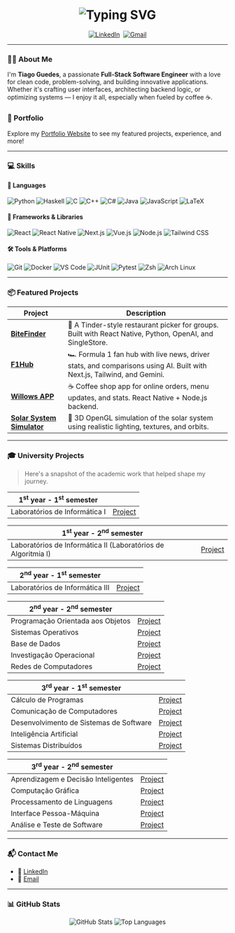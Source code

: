 <h1 align="center">
  <img src="https://readme-typing-svg.herokuapp.com?font=Fira+Code&weight=600&size=40&duration=3000&pause=1000&center=true&vCenter=true&width=600&height=70&lines=Hi%2C+I'm+Tiago+%F0%9F%91%8B;Software+Engineer;Full-Stack+Developer;Problem+Solver;TDD+Advocate;Coffee-Powered+Coder" alt="Typing SVG" />
</h1>

<p align="center">
  <a href="https://www.linkedin.com/in/tiago-guedes-60b949232/"><img src="https://img.shields.io/badge/LinkedIn-%230077B5.svg?&style=for-the-badge&logo=linkedin&logoColor=white" alt="LinkedIn" /></a>&nbsp;
  <a href="mailto:tiago.matos.guedes555@gmail.com?subject=Let's Connect!"><img src="https://img.shields.io/badge/Gmail-%23D14836.svg?&style=for-the-badge&logo=gmail&logoColor=white" alt="Gmail" /></a>
</p>

---

### 👨‍💻 About Me

I'm **Tiago Guedes**, a passionate **Full-Stack Software Engineer** with a love for clean code, problem-solving, and building innovative applications. Whether it's crafting user interfaces, architecting backend logic, or optimizing systems — I enjoy it all, especially when fueled by coffee ☕.

### 📂 Portfolio

Explore my [Portfolio Website](https://guedes674.netlify.app/) to see my featured projects, experience, and more!

---

### 💻 Skills

#### 🧠 Languages

![Python](https://img.shields.io/badge/Python-3776AB?style=for-the-badge&logo=python&logoColor=white)
![Haskell](https://img.shields.io/badge/Haskell-5e5086?style=for-the-badge&logo=haskell&logoColor=white)
![C](https://img.shields.io/badge/C-00599C?style=for-the-badge&logo=c&logoColor=white)
![C++](https://img.shields.io/badge/C++-00599C?style=for-the-badge&logo=cplusplus&logoColor=white)
![C#](https://custom-icon-badges.demolab.com/badge/C%23-%23239120.svg?style=for-the-badge&logo=cshrp&logoColor=white)
![Java](https://img.shields.io/badge/Java-%23ED8B00.svg?style=for-the-badge&logo=openjdk&logoColor=white)
![JavaScript](https://img.shields.io/badge/JavaScript-F7DF1E?style=for-the-badge&logo=javascript&logoColor=black)
![LaTeX](https://img.shields.io/badge/latex-%23008080.svg?style=for-the-badge&logo=latex&logoColor=white)

#### 🚀 Frameworks & Libraries

![React](https://img.shields.io/badge/React-20232A?style=for-the-badge&logo=react&logoColor=61DAFB)
![React Native](https://img.shields.io/badge/React_Native-20232A?style=for-the-badge&logo=react&logoColor=61DAFB)
![Next.js](https://img.shields.io/badge/Next.js-000000?style=for-the-badge&logo=nextdotjs&logoColor=white)
![Vue.js](https://img.shields.io/badge/Vue.js-35495E?style=for-the-badge&logo=vuedotjs&logoColor=4FC08D)
![Node.js](https://img.shields.io/badge/Node.js-339933?style=for-the-badge&logo=nodedotjs&logoColor=white)
![Tailwind CSS](https://img.shields.io/badge/Tailwind_CSS-06B6D4?style=for-the-badge&logo=tailwindcss&logoColor=white)

#### 🛠 Tools & Platforms

![Git](https://img.shields.io/badge/Git-F05032?style=for-the-badge&logo=git&logoColor=white)
![Docker](https://img.shields.io/badge/Docker-2496ED?style=for-the-badge&logo=docker&logoColor=white)
![VS Code](https://custom-icon-badges.demolab.com/badge/VS%20Code-0078d7.svg?style=for-the-badge&logo=vsc&logoColor=white)
![JUnit](https://img.shields.io/badge/JUnit-25A162?style=for-the-badge&logo=junit5&logoColor=white)
![Pytest](https://img.shields.io/badge/Pytest-0A9EDC?style=for-the-badge&logo=pytest&logoColor=white)
![Zsh](https://img.shields.io/badge/ZSH-242c34?style=for-the-badge&logo=zsh&logoColor=white)
![Arch Linux](https://img.shields.io/badge/Arch%20Linux-1791ce?style=for-the-badge&logo=archlinux&logoColor=white)

---

### 📦 Featured Projects

| Project | Description |
|--------|-------------|
| [**BiteFinder**](https://github.com/guedes674/BiteFinder) | 📱 A Tinder-style restaurant picker for groups. Built with React Native, Python, OpenAI, and SingleStore. |
| [**F1Hub**](https://github.com/guedes674/F1Hub) | 🏎️ Formula 1 fan hub with live news, driver stats, and comparisons using AI. Built with Next.js, Tailwind, and Gemini. |
| [**Willows APP**](https://github.com/guedes674/Willows-APP) | ☕ Coffee shop app for online orders, menu updates, and stats. React Native + Node.js backend. |
| [**Solar System Simulator**](https://github.com/guedes674/CG-Project) | 🌌 3D OpenGL simulation of the solar system using realistic lighting, textures, and orbits. |

---

### 🎓 University Projects

> Here's a snapshot of the academic work that helped shape my journey.

| 1<sup>st</sup> year - 1<sup>st</sup> semester | |
| --- | :---:  |
| Laboratórios de Informática I | [Project](https://github.com/guedes674/LI1-Project) |


| 1<sup>st</sup> year - 2<sup>nd</sup> semester | |
| --- | :---: |
| Laboratórios de Informática II (Laboratórios de Algoritmia I) | [Project](https://github.com/guedes674/LA1-Project) |

| 2<sup>nd</sup> year - 1<sup>st</sup> semester | |
| --- | :---: |
| Laboratórios de Informática III | [Project](https://github.com/guedes674/LI3-Project) |

| 2<sup>nd</sup> year - 2<sup>nd</sup> semester | |
| --- | :---: |
| Programação Orientada aos Objetos | [Project](https://github.com/guedes674/POO-Project) |
| Sistemas Operativos | [Project](https://github.com/guedes674/Project-SO) |
| Base de Dados | [Project]() |
| Investigação Operacional | [Project](https://github.com/guedes674/IO-Project) |
| Redes de Computadores | [Project](https://github.com/guedes674/RC-Project) |


| 3<sup>rd</sup> year - 1<sup>st</sup> semester | |
| --- | :---: |
| Cálculo de Programas | [Project](https://github.com/guedes674/CP-Project) |
| Comunicação de Computadores | [Project](https://github.com/guedes674/CC-Project) |
| Desenvolvimento de Sistemas de Software | [Project](https://github.com/guedes674/DSS-Project) |
| Inteligência Artificial| [Project](https://github.com/guedes674/IA-Project) |
| Sistemas Distribuídos | [Project](https://github.com/guedes674/SD-Project) |


| 3<sup>rd</sup> year - 2<sup>nd</sup> semester | |
| --- | :---: |
| Aprendizagem e Decisão Inteligentes | [Project](https://github.com/guedes674/ADI-Project) |
| Computação Gráfica | [Project](https://github.com/guedes674/CG-Project) |
| Processamento de Linguagens | [Project](https://github.com/guedes674/PL-Project) |
| Interface Pessoa-Máquina | [Project]()
| Análise e Teste de Software | [Project](https://github.com/guedes674/ATS-Project) |

---

### 📬 Contact Me

- 💼 [LinkedIn](https://www.linkedin.com/in/guedes674/)
- 📧 [Email](mailto:tiago.matos.guedes555@gmail.com)

---

### 📊 GitHub Stats

<p align="center">
  <img src="https://github-readme-stats.vercel.app/api?username=guedes674&show_icons=true&layout=compact&theme=github_dark&rank_icon=github" alt="GitHub Stats" />
  <img src="https://github-readme-stats.vercel.app/api/top-langs/?username=guedes674&layout=donut&theme=github_dark" alt="Top Languages" />
</p>
